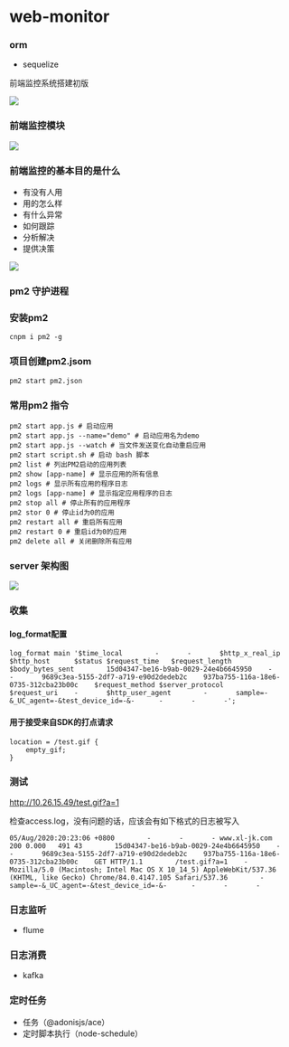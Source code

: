 # web-monitor

### orm

- sequelize

前端监控系统搭建初版

<img src="http://missxiaolin.com/%E5%89%8D%E7%AB%AF%E7%9B%91%E6%8E%A7%E4%BD%93%E7%B3%BB.png" />

### 前端监控模块

<img src="http://missxiaolin.com/%E5%89%8D%E7%AB%AF%E7%9B%91%E6%8E%A7%E6%A8%A1%E5%9D%97.png" />

### 前端监控的基本目的是什么

- 有没有人用
- 用的怎么样
- 有什么异常
- 如何跟踪
- 分析解决
- 提供决策

<img src="http://missxiaolin.com/%E7%9B%91%E6%8E%A71592141625475.jpg" />

### pm2 守护进程

### 安装pm2

~~~
cnpm i pm2 -g
~~~

### 项目创建pm2.jsom

~~~
pm2 start pm2.json
~~~

### 常用pm2 指令

~~~
pm2 start app.js # 启动应用
pm2 start app.js --name="demo" # 启动应用名为demo
pm2 start app.js --watch # 当文件发送变化自动重启应用
pm2 start script.sh # 启动 bash 脚本
pm2 list # 列出PM2启动的应用列表
pm2 show [app-name] # 显示应用的所有信息
pm2 logs # 显示所有应用的程序日志
pm2 logs [app-name] # 显示指定应用程序的日志
pm2 stop all # 停止所有的应用程序
pm2 stor 0 # 停止id为0的应用
pm2 restart all # 重启所有应用
pm2 restart 0 # 重启id为0的应用
pm2 delete all # 关闭删除所有应用
~~~

### server 架构图

<img src="http://missxiaolin.com/jk_20200805.png" />

### 收集

#### log_format配置

~~~
log_format main '$time_local        -       -       $http_x_real_ip $http_host      $status $request_time   $request_length $body_bytes_sent        15d04347-be16-b9ab-0029-24e4b6645950    -       -       9689c3ea-5155-2df7-a719-e90d2dedeb2c    937ba755-116a-18e6-0735-312cba23b00c    $request_method $server_protocol        $request_uri    -       $http_user_agent        -       sample=-&_UC_agent=-&test_device_id=-&-      -       -       -';
~~~

#### 用于接受来自SDK的打点请求

~~~
location = /test.gif {
    empty_gif;
}
~~~

### 测试

http://10.26.15.49/test.gif?a=1

检查access.log，没有问题的话，应该会有如下格式的日志被写入

~~~
05/Aug/2020:20:23:06 +0800        -       -       - www.xl-jk.com      200 0.000   491 43        15d04347-be16-b9ab-0029-24e4b6645950    -       -       9689c3ea-5155-2df7-a719-e90d2dedeb2c    937ba755-116a-18e6-0735-312cba23b00c    GET HTTP/1.1        /test.gif?a=1    -       Mozilla/5.0 (Macintosh; Intel Mac OS X 10_14_5) AppleWebKit/537.36 (KHTML, like Gecko) Chrome/84.0.4147.105 Safari/537.36        -       sample=-&_UC_agent=-&test_device_id=-&-      -       -       -
~~~

### 日志监听

- flume

### 日志消费

- kafka

### 定时任务

- 任务（@adonisjs/ace）
- 定时脚本执行（node-schedule）
